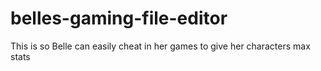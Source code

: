 # belles-gaming-file-editor
This is so Belle can easily cheat in her games to give her characters max stats
